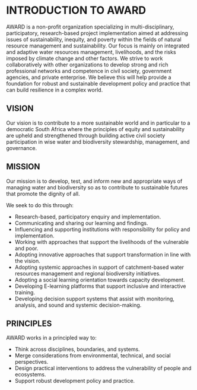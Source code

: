 # INTRODUCTION TO AWARD

AWARD is a non-profit organization specializing in multi-disciplinary, participatory, research-based project implementation aimed at addressing issues of sustainability, inequity, and poverty within the fields of natural resource management and sustainability. Our focus is mainly on integrated and adaptive water resources management, livelihoods, and the risks imposed by climate change and other factors. We strive to work collaboratively with other organizations to develop strong and rich professional networks and competence in civil society, government agencies, and private enterprise. We believe this will help provide a foundation for robust and sustainable development policy and practice that can build resilience in a complex world.

## VISION

Our vision is to contribute to a more sustainable world and in particular to a democratic South Africa where the principles of equity and sustainability are upheld and strengthened through building active civil society participation in wise water and biodiversity stewardship, management, and governance.

## MISSION

Our mission is to develop, test, and inform new and appropriate ways of managing water and biodiversity so as to contribute to sustainable futures that promote the dignity of all.

We seek to do this through:
- Research-based, participatory enquiry and implementation.
- Communicating and sharing our learning and findings.
- Influencing and supporting institutions with responsibility for policy and implementation.
- Working with approaches that support the livelihoods of the vulnerable and poor.
- Adopting innovative approaches that support transformation in line with the vision.
- Adopting systemic approaches in support of catchment-based water resources management and regional biodiversity initiatives.
- Adopting a social learning orientation towards capacity development.
- Developing E-learning platforms that support inclusive and interactive training.
- Developing decision support systems that assist with monitoring, analysis, and sound and systemic decision-making.

## PRINCIPLES

AWARD works in a principled way to:
- Think across disciplines, boundaries, and systems.
- Merge considerations from environmental, technical, and social perspectives.
- Design practical interventions to address the vulnerability of people and ecosystems.
- Support robust development policy and practice.
